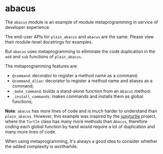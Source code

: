 # abacus

The `abacus` module is an example of module metaprogramming
in service of developer experience.

The end-user APIs for `plain_abacus` and `abacus` are the same.
Please view their module-level docstrings for examples.

But `abacus` uses metaprogramming to elliminate the code
duplication in the `add` and `sub` functions of `plain_abacus`.

The metaprogramming features are:

* `@command`: decorator to register a method name as a command;
* `@command_alias`: decorator to register a method name and aliases as a command;
* `_make_command`: builds a stand-alone function from an `Abacus` method;
* `_install_commands`: makes commands and installs them as global functions;

**Note**:
`abacus` has more lines of code and is much harder to understand than `plain_abacus`.
However, this example was inspired by the
[jupyturtle](https://github.com/ramalho/jupyturtle) project,
where the `Turtle` class has many more methods than `Abacus`,
therefore coding each global function by hand would require
a lot of duplication and many more lines of code.

When using metaprogramming, it's always a good idea to consider
whether the added complexity is worthwhile.
